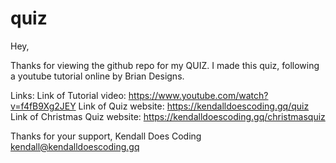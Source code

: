 # quiz

Hey,

Thanks for viewing the github repo for my QUIZ.
I made this quiz, following a youtube tutorial online by Brian Designs.

Links:
Link of Tutorial video: https://www.youtube.com/watch?v=f4fB9Xg2JEY
Link of Quiz website: https://kendalldoescoding.gq/quiz
Link of Christmas Quiz website: https://kendalldoescoding.gq/christmasquiz

Thanks for your support,
Kendall Does Coding
kendall@kendalldoescoding.gq
